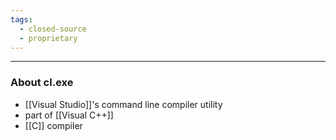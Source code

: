 ```yaml
---
tags:
  - closed-source
  - proprietary
---
```

---

### About cl.exe

- [[Visual Studio]]'s command line compiler utility
- part of [[Visual C++]]
- [[C]] compiler